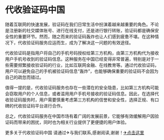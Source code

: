 # 代收验证码中国

随着互联网的快速发展，验证码在我们日常生活中扮演着越来越重要的角色。不论是注册新的社交媒体账号、进行在线支付，还是进行银行转账，验证码都是确保安全性的重要环节。然而，随之而来的验证码轰炸也让人们感到疲惫不堪。在这种情况下，代收验证码服务应运而生，成为了解决这一问题的有效途径。

代收验证码是指用户将自己的手机号码授权给第三方机构，由第三方机构代为接收用户手机号收到的验证码信息。这种服务在中国已经变得非常普遍，特别是对于一些需要频繁接收验证码的行业，比如互联网金融、在线教育等。通过代收验证码，用户可以避免自己的手机被验证码信息“轰炸”，也能够确保重要的验证码不会因为自己的疏忽而错过。

值得一提的是，代收验证码服务也存在一些潜在的安全隐患，比如第三方机构可能会窃取用户的个人信息，或者滥用用户手机号接收的验证码信息。因此，在选择代收验证码服务时，用户需要慎重考虑第三方机构的信誉和安全性，选择正规、有口碑的代收验证码平台进行合作。

总之，代收验证码服务在中国市场有着广阔的发展前景，它能够有效缓解用户因验证码而带来的困扰，同时也为相关行业提供了更便捷的用户体验。

更多关于代收验证码中国 请通过✈与我们联系,感谢阅读,谢谢！[✈点击这里](https://t.me/pt99bot)